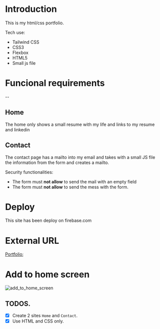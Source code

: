 # Introduction

This is my html/css portfolio.

Tech use:
 * Tailwind CSS
 * CSS3
 * Flexbox
 * HTML5
 * Small js file


# Funcional requirements
--
## Home
The home only shows a small resume with my life and links to my resume and linkedin

## Contact
The contact page has a mailto into my email and takes with a small JS file the information from the form and creates a mailto.

Security functionalities:
* The form must **not allow** to send the mail with an empty field
* The form must **not allow** to send the mess with the form.


# Deploy
This site has been deploy on firebase.com

# External URL
[Portfolio](https://portfolio-geekshubs.web.app/);

# Add to home screen
![add_to_home_screen](./doc/add_to_home_screen.gif)

TODOS.
---

 - [X] Create 2 sites `Home` and `Contact`.
 - [X] Use HTML and CSS only.
